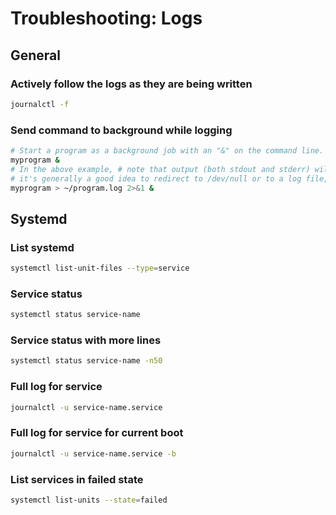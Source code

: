 # Troubleshooting: Logs

## General

### Actively follow the logs as they are being written

```bash
journalctl -f
```

### Send command to background while logging

```bash
# Start a program as a background job with an "&" on the command line.
myprogram &
# In the above example, # note that output (both stdout and stderr) will still go to the current tty, 
# it's generally a good idea to redirect to /dev/null or to a log file, like so:
myprogram > ~/program.log 2>&1 &
```

## Systemd

### List systemd

```bash
systemctl list-unit-files --type=service
```

### Service status

```bash
systemctl status service-name
```

### Service status with more lines

```bash
systemctl status service-name -n50
```

### Full log for service

```bash
journalctl -u service-name.service
```

### Full log for service for current boot

```bash
journalctl -u service-name.service -b
```

### List services in failed state

```bash
systemctl list-units --state=failed
```

